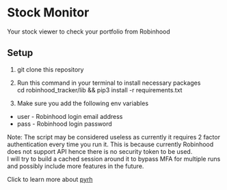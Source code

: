 # Stock Monitor
Your stock viewer to check your portfolio from Robinhood

## Setup

1. git clone this repository

2. Run this command in your terminal to install necessary packages<br/>cd robinhood_tracker/lib && pip3 install -r requirements.txt

2. Make sure you add the following env variables
* user - Robinhood login email address
* pass - Robinhood login password

Note: The script may be considered useless as currently it requires 2 factor authentication every time you run it. This is because currently Robinhood does not support API hence there is no security token to be used.<br>I will try to build a cached session around it to bypass MFA for multiple runs and possibly include more features in the future.

Click to learn more about [pyrh](https://pypi.org/project/pyrh/)